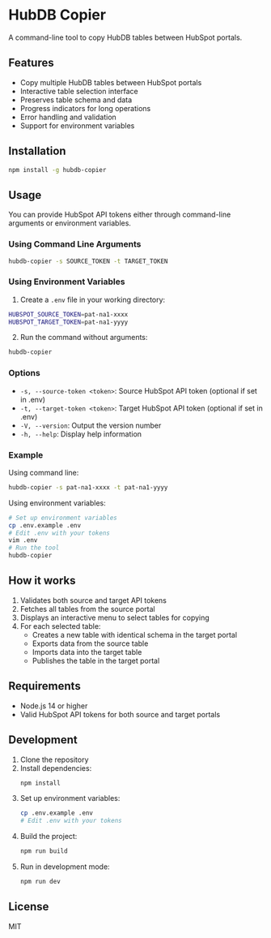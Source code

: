 # HubDB Copier

A command-line tool to copy HubDB tables between HubSpot portals.

## Features

- Copy multiple HubDB tables between HubSpot portals
- Interactive table selection interface
- Preserves table schema and data
- Progress indicators for long operations
- Error handling and validation
- Support for environment variables

## Installation

```bash
npm install -g hubdb-copier
```

## Usage

You can provide HubSpot API tokens either through command-line arguments or environment variables.

### Using Command Line Arguments

```bash
hubdb-copier -s SOURCE_TOKEN -t TARGET_TOKEN
```

### Using Environment Variables

1. Create a `.env` file in your working directory:

```bash
HUBSPOT_SOURCE_TOKEN=pat-na1-xxxx
HUBSPOT_TARGET_TOKEN=pat-na1-yyyy
```

2. Run the command without arguments:

```bash
hubdb-copier
```

### Options

- `-s, --source-token <token>`: Source HubSpot API token (optional if set in .env)
- `-t, --target-token <token>`: Target HubSpot API token (optional if set in .env)
- `-V, --version`: Output the version number
- `-h, --help`: Display help information

### Example

Using command line:

```bash
hubdb-copier -s pat-na1-xxxx -t pat-na1-yyyy
```

Using environment variables:

```bash
# Set up environment variables
cp .env.example .env
# Edit .env with your tokens
vim .env
# Run the tool
hubdb-copier
```

## How it works

1. Validates both source and target API tokens
2. Fetches all tables from the source portal
3. Displays an interactive menu to select tables for copying
4. For each selected table:
   - Creates a new table with identical schema in the target portal
   - Exports data from the source table
   - Imports data into the target table
   - Publishes the table in the target portal

## Requirements

- Node.js 14 or higher
- Valid HubSpot API tokens for both source and target portals

## Development

1. Clone the repository
2. Install dependencies:
   ```bash
   npm install
   ```
3. Set up environment variables:
   ```bash
   cp .env.example .env
   # Edit .env with your tokens
   ```
4. Build the project:
   ```bash
   npm run build
   ```
5. Run in development mode:
   ```bash
   npm run dev
   ```

## License

MIT
